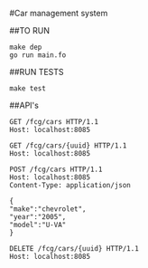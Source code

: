 #Car management system

##TO RUN 
```
make dep 
go run main.fo
```

##RUN TESTS 
```
make test
```

##API's 
```
GET /fcg/cars HTTP/1.1
Host: localhost:8085

GET /fcg/cars/{uuid} HTTP/1.1
Host: localhost:8085

POST /fcg/cars HTTP/1.1
Host: localhost:8085
Content-Type: application/json

{
"make":"chevrolet",
"year":"2005",
"model":"U-VA"
}

DELETE /fcg/cars/{uuid} HTTP/1.1
Host: localhost:8085
```
